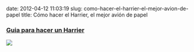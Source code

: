date: 2012-04-12 11:03:19
slug: como-hacer-el-harrier-el-mejor-avion-de-papel
title: Cómo hacer el Harrier, el mejor avión de papel

### [Guia para hacer un Harrier](http://www.instructables.com/id/how-to-make-the-best-paper-airplane/)

![](http://www.instructables.com/image/F3AYPH6FD80OOUM/how-to-make-the-best-paper-airplane-The-Harrier.jpg)


